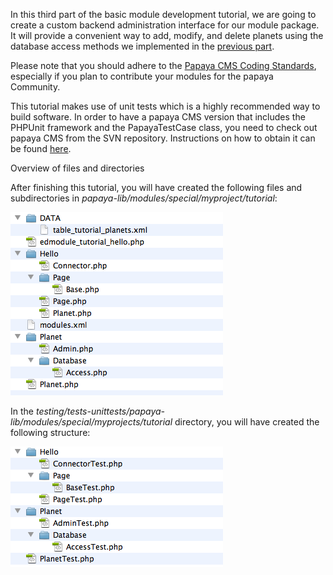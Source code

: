 In this third part of the basic module development tutorial, we are going to create a custom backend administration interface for our module package. It will provide a convenient way to add, modify, and delete planets using the database access methods we implemented in the [previous part](/Module_Development_2:_Adding_Database_Support.md).

Please note that you should adhere to the [Papaya CMS Coding Standards](/Papaya_CMS_Coding_Standards.md), especially if you plan to contribute your modules for the papaya Community.

This tutorial makes use of unit tests which is a highly recommended way to build software. In order to have a papaya CMS version that includes the PHPUnit framework and the PapayaTestCase class, you need to check out papaya CMS from the SVN repository. Instructions on how to obtain it can be found [here](http://www.papaya-cms.com/download.990.en.html#svn).

Overview of files and directories

After finishing this tutorial, you will have created the following files and subdirectories in *papaya-lib/modules/special/myproject/tutorial*:

![File:Tutorial_3_dir_structure.png](../images/Tutorial_3_dir_structure.png)

In the *testing/tests-unittests/papaya-lib/modules/special/myprojects/tutorial* directory, you will have created the following structure:

![File:Tutorial_3_testdir_structure.png](../images/Tutorial_3_testdir_structure.png)